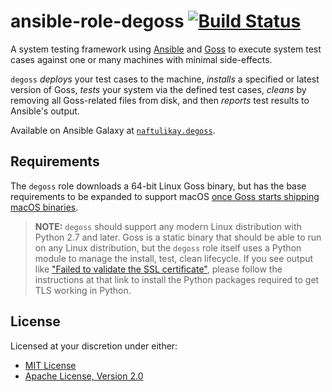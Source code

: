 # ansible-role-degoss [![Build Status][travis.svg]][travis]

A system testing framework using [Ansible][ansible] and [Goss][goss] to execute system test cases against one or many
machines with minimal side-effects.

`degoss` _deploys_ your test cases to the machine, _installs_ a specified or latest version of Goss, _tests_ your
system via the defined test cases, _cleans_ by removing all Goss-related files from disk, and then _reports_ test
results to Ansible's output.

Available on Ansible Galaxy at [`naftulikay.degoss`][galaxy].

## Requirements

The `degoss` role downloads a 64-bit Linux Goss binary, but has the base requirements to be expanded to support macOS
[once Goss starts shipping macOS binaries][issue:goss-macos].

> **NOTE:** `degoss` should support any modern Linux distribution with Python 2.7 and later. Goss is a static binary
> that should be able to run on any Linux distribution, but the `degoss` role itself uses a Python module to manage the
> install, test, clean lifecycle. If you see output like ["Failed to validate the SSL certificate"][issue:ansible-ssl],
> please follow the instructions at that link to install the Python packages required to get TLS working in Python.

## License

Licensed at your discretion under either:

 - [MIT License](./LICENSE-MIT)
 - [Apache License, Version 2.0](./LICENSE-APACHE)


 [ansible]: https://github.com/ansible/ansible/
 [galaxy]: https://galaxy.ansible.com/naftulikay/degoss/
 [goss]: https://goss.rocks
 [issue:ansible-ssl]: https://github.com/ansible/ansible/issues/36791
 [issue:goss-macos]: https://github.com/aelsabbahy/goss/issues/385
 [travis.svg]: https://travis-ci.org/naftulikay/ansible-role-degoss.svg?branch=master
 [travis]: https://travis-ci.org/naftulikay/ansible-role-degoss
